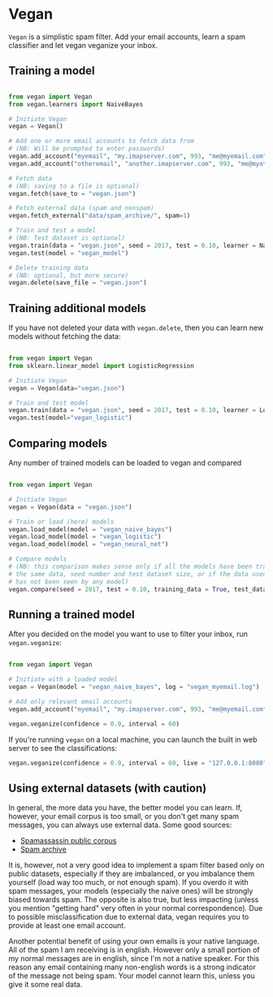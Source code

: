 # Vegan

`Vegan` is a simplistic spam filter. Add your email accounts, learn a spam classifier
and let vegan veganize your inbox.

## Training a model

```python

from vegan import Vegan
from vegan.learners import NaiveBayes

# Initiate Vegan
vegan = Vegan()

# Add one or more email accounts to fetch data from
# (NB: Will be prompted to enter passwords)
vegan.add_account("myemail", "my.imapserver.com", 993, "me@myemail.com", spam_folder = "junk", ssl=True)
vegan.add_account("otheremail", "another.imapserver.com", 993, "me@myotheremail.com", spam_folder = "spam", ssl=True)

# Fetch data
# (NB: saving to a file is optional)
vegan.fetch(save_to = "vegan.json")

# Fetch external data (spam and nonspam)
vegan.fetch_external("data/spam_archive/", spam=1)

# Train and test a model
# (NB: Test dataset is optional)
vegan.train(data = "vegan.json", seed = 2017, test = 0.10, learner = NaiveBayes, model_out = "vegan_naive_bayes")
vegan.test(model = "vegan_model")

# Delete training data
# (NB: optional, but more secure)
vegan.delete(save_file = "vegan.json")
```

## Training additional models

If you have not deleted your data with `vegan.delete`, then you can learn new
models without fetching the data:

```python

from vegan import Vegan
from sklearn.linear_model import LogisticRegression

# Initiate Vegan
vegan = Vegan(data="vegan.json")

# Train and test model
vegan.train(data = "vegan.json", seed = 2017, test = 0.10, learner = LogisticRegression, model_out = "vegan_logistic")
vegan.test(model="vegan_logistic")
```

## Comparing models

Any number of trained models can be loaded to vegan and compared

```python

from vegan import Vegan

# Initiate Vegan
vegan = Vegan(data = "vegan.json")

# Train or load (here) models
vegan.load_model(model = "vegan_naive_bayes")
vegan.load_model(model = "vegan_logistic")
vegan.load_model(model = "vegan_neural_net")

# Compare models
# (NB: this comparison makes sense only if all the models have been trained using
# the same data, seed number and test dataset size, or if the data used here
# has not been seen by any model)
vegan.compare(seed = 2017, test = 0.10, training_data = True, test_data = True)
```

## Running a trained model

After you decided on the model you want to use to filter your inbox,
run `vegan.veganize`:

```python

from vegan import Vegan

# Initiate with a loaded model
vegan = Vegan(model = "vegan_naive_bayes", log = "vegan_myemail.log")

# Add only relevant email accounts
vegan.add_account("myemail", "my.imapserver.com", 993, "me@myemail.com", spam_folder = "junk", ssl = True)

vegan.veganize(confidence = 0.9, interval = 60)
```

If you're running `vegan` on a local machine, you can launch the built in web
server to see the classifications:

```python
vegan.veganize(confidence = 0.9, interval = 60, live = "127.0.0.1:8080")
```

## Using external datasets (with caution)

In general, the more data you have, the better model you can learn. If, however,
your email corpus is too small, or you don't get many spam messages, you can
always use external data. Some good sources:

* [Spamassassin public corpus](http://spamassassin.apache.org/old/publiccorpus/)
* [Spam archive]()

It is, however, not a very good idea to implement a spam filter based only on public
datasets, especially if they are imbalanced, or you imbalance them yourself (load
way too much, or not enough spam). If you overdo it with spam messages, your
models (especially the naive ones) will be strongly biased towards spam. The
opposite is also true, but less impacting (unless you mention "getting hard"
very often in your normal correspondence). Due to possible misclassification due
to external data, vegan requires you to provide at least one email account.

Another potential benefit of using your own emails is your native language. All of the
spam I am receiving is in english. However only a small portion of my normal
messages are in english, since I'm not a native speaker. For this reason any email
containing many non-english words is a strong indicator of the message not being spam.
Your model cannot learn this, unless you give it some real data.

